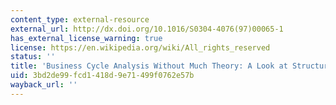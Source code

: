 ```yaml
---
content_type: external-resource
external_url: http://dx.doi.org/10.1016/S0304-4076(97)00065-1
has_external_license_warning: true
license: https://en.wikipedia.org/wiki/All_rights_reserved
status: ''
title: 'Business Cycle Analysis Without Much Theory: A Look at Structural VARs'
uid: 3bd2de99-fcd1-418d-9e71-499f0762e57b
wayback_url: ''
---
```

